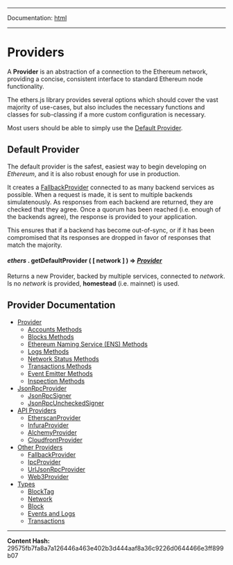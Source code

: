 -----

Documentation: [html](https://docs-beta.ethers.io/)

-----

Providers
=========


A **Provider** is an abstraction of a connection to the
Ethereum network, providing a concise, consistent interface
to standard Ethereum node functionality.

The ethers.js library provides several options which should
cover the vast majority of use-cases, but also includes the
necessary functions and classes for sub-classing if a more
custom configuration is necessary.

Most users should be able to simply use the [Default Provider](./).


Default Provider
----------------


The default provider is the safest, easiest way to begin
developing on *Ethereum*, and it is also robust enough
for use in production.

It creates a [FallbackProvider](other) connected to as many backend
services as possible. When a request is made, it is sent to
multiple backends simulatenously. As responses from each backend
are returned, they are checked that they agree. Once a quorum
has been reached (i.e. enough of the backends agree), the response
is provided to your application.

This ensures that if a backend has become out-of-sync, or if it
has been compromised that its responses are dropped in favor of
responses that match the majority.


#### *ethers* . **getDefaultProvider** (  [ network ]  )  **=>** *[Provider](provider)*

Returns a new Provider, backed by multiple services, connected
to *network*. Is no *network* is provided, **homestead**
(i.e. mainnet) is used.




Provider Documentation
----------------------



* [Provider](provider)
  * [Accounts Methods](provider)
  * [Blocks Methods](provider)
  * [Ethereum Naming Service (ENS) Methods](provider)
  * [Logs Methods](provider)
  * [Network Status Methods](provider)
  * [Transactions Methods](provider)
  * [Event Emitter Methods](provider)
  * [Inspection Methods](provider)
* [JsonRpcProvider](jsonrpc-provider)
  * [JsonRpcSigner](jsonrpc-provider)
  * [JsonRpcUncheckedSigner](jsonrpc-provider)
* [API Providers](api-providers)
  * [EtherscanProvider](api-providers)
  * [InfuraProvider](api-providers)
  * [AlchemyProvider](api-providers)
  * [CloudfrontProvider](api-providers)
* [Other Providers](other)
  * [FallbackProvider](other)
  * [IpcProvider](other)
  * [UrlJsonRpcProvider](other)
  * [Web3Provider](other)
* [Types](types)
  * [BlockTag](types)
  * [Network](types)
  * [Block](types)
  * [Events and Logs](types)
  * [Transactions](types)



-----
**Content Hash:** 29575fb7fa8a7a126446a463e402b3d444aaf8a36c9226d0644466e3ff899b07